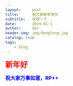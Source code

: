 ```yaml
---
layout:     post
title:      祝大家新年快乐
subtitle:   庆祝一下
date:       2019-01-1
author:     Gbr
header-img: img/denglong.jpg
catalog: true
tags:
    - blog
---
```

<font size="5"><strong><font color="#FF0000">新年好</font> </strong><br /> </font> 
<font size="3"><strong><div style="color:#00F">祝大家万事如意，RP++</div>  </strong><br /> </font> 


